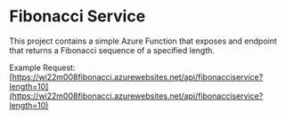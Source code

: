 # Fibonacci Service

This project contains a simple Azure Function that exposes and endpoint that returns a Fibonacci sequence of a specified length.

Example Request: [https://wi22m008fibonacci.azurewebsites.net/api/fibonacciservice?length=10](https://wi22m008fibonacci.azurewebsites.net/api/fibonacciservice?length=10)

